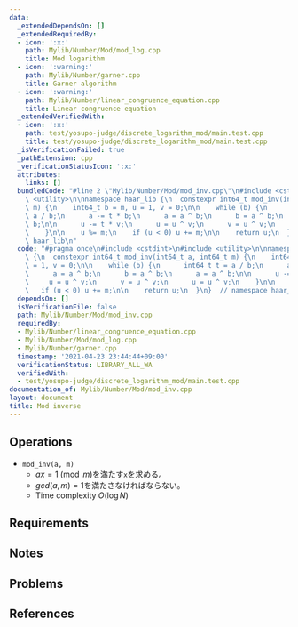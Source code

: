 ```yaml
---
data:
  _extendedDependsOn: []
  _extendedRequiredBy:
  - icon: ':x:'
    path: Mylib/Number/Mod/mod_log.cpp
    title: Mod logarithm
  - icon: ':warning:'
    path: Mylib/Number/garner.cpp
    title: Garner algorithm
  - icon: ':warning:'
    path: Mylib/Number/linear_congruence_equation.cpp
    title: Linear congruence equation
  _extendedVerifiedWith:
  - icon: ':x:'
    path: test/yosupo-judge/discrete_logarithm_mod/main.test.cpp
    title: test/yosupo-judge/discrete_logarithm_mod/main.test.cpp
  _isVerificationFailed: true
  _pathExtension: cpp
  _verificationStatusIcon: ':x:'
  attributes:
    links: []
  bundledCode: "#line 2 \"Mylib/Number/Mod/mod_inv.cpp\"\n#include <cstdint>\n#include\
    \ <utility>\n\nnamespace haar_lib {\n  constexpr int64_t mod_inv(int64_t a, int64_t\
    \ m) {\n    int64_t b = m, u = 1, v = 0;\n\n    while (b) {\n      int64_t t =\
    \ a / b;\n      a -= t * b;\n      a = a ^ b;\n      b = a ^ b;\n      a = a ^\
    \ b;\n\n      u -= t * v;\n      u = u ^ v;\n      v = u ^ v;\n      u = u ^ v;\n\
    \    }\n\n    u %= m;\n    if (u < 0) u += m;\n\n    return u;\n  }\n}  // namespace\
    \ haar_lib\n"
  code: "#pragma once\n#include <cstdint>\n#include <utility>\n\nnamespace haar_lib\
    \ {\n  constexpr int64_t mod_inv(int64_t a, int64_t m) {\n    int64_t b = m, u\
    \ = 1, v = 0;\n\n    while (b) {\n      int64_t t = a / b;\n      a -= t * b;\n\
    \      a = a ^ b;\n      b = a ^ b;\n      a = a ^ b;\n\n      u -= t * v;\n \
    \     u = u ^ v;\n      v = u ^ v;\n      u = u ^ v;\n    }\n\n    u %= m;\n \
    \   if (u < 0) u += m;\n\n    return u;\n  }\n}  // namespace haar_lib\n"
  dependsOn: []
  isVerificationFile: false
  path: Mylib/Number/Mod/mod_inv.cpp
  requiredBy:
  - Mylib/Number/linear_congruence_equation.cpp
  - Mylib/Number/Mod/mod_log.cpp
  - Mylib/Number/garner.cpp
  timestamp: '2021-04-23 23:44:44+09:00'
  verificationStatus: LIBRARY_ALL_WA
  verifiedWith:
  - test/yosupo-judge/discrete_logarithm_mod/main.test.cpp
documentation_of: Mylib/Number/Mod/mod_inv.cpp
layout: document
title: Mod inverse
---
```


## Operations

- `mod_inv(a, m)`
	- $ax = 1 \pmod m$を満たす`x`を求める。
	- $gcd(a,  m) = 1$を満たさなければならない。
	- Time complexity $O(\log N)$

## Requirements

## Notes

## Problems

## References
